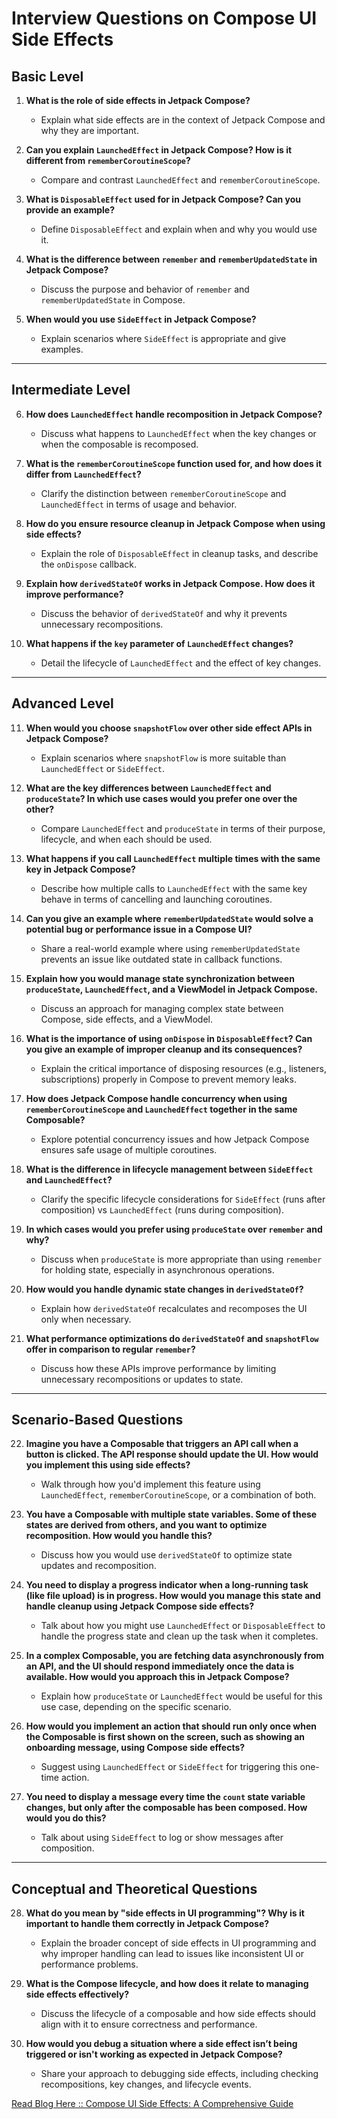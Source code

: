 # Interview Questions on Compose UI Side Effects

## **Basic Level**

1. **What is the role of side effects in Jetpack Compose?**
   - Explain what side effects are in the context of Jetpack Compose and why they are important.

2. **Can you explain `LaunchedEffect` in Jetpack Compose? How is it different from `rememberCoroutineScope`?**
   - Compare and contrast `LaunchedEffect` and `rememberCoroutineScope`.

3. **What is `DisposableEffect` used for in Jetpack Compose? Can you provide an example?**
   - Define `DisposableEffect` and explain when and why you would use it.

4. **What is the difference between `remember` and `rememberUpdatedState` in Jetpack Compose?**
   - Discuss the purpose and behavior of `remember` and `rememberUpdatedState` in Compose.

5. **When would you use `SideEffect` in Jetpack Compose?**
   - Explain scenarios where `SideEffect` is appropriate and give examples.

---

## **Intermediate Level**

6. **How does `LaunchedEffect` handle recomposition in Jetpack Compose?**
   - Discuss what happens to `LaunchedEffect` when the key changes or when the composable is recomposed.

7. **What is the `rememberCoroutineScope` function used for, and how does it differ from `LaunchedEffect`?**
   - Clarify the distinction between `rememberCoroutineScope` and `LaunchedEffect` in terms of usage and behavior.

8. **How do you ensure resource cleanup in Jetpack Compose when using side effects?**
   - Explain the role of `DisposableEffect` in cleanup tasks, and describe the `onDispose` callback.

9. **Explain how `derivedStateOf` works in Jetpack Compose. How does it improve performance?**
   - Discuss the behavior of `derivedStateOf` and why it prevents unnecessary recompositions.

10. **What happens if the `key` parameter of `LaunchedEffect` changes?**
    - Detail the lifecycle of `LaunchedEffect` and the effect of key changes.

---

## **Advanced Level**

11. **When would you choose `snapshotFlow` over other side effect APIs in Jetpack Compose?**
    - Explain scenarios where `snapshotFlow` is more suitable than `LaunchedEffect` or `SideEffect`.

12. **What are the key differences between `LaunchedEffect` and `produceState`? In which use cases would you prefer one over the other?**
    - Compare `LaunchedEffect` and `produceState` in terms of their purpose, lifecycle, and when each should be used.

13. **What happens if you call `LaunchedEffect` multiple times with the same key in Jetpack Compose?**
    - Describe how multiple calls to `LaunchedEffect` with the same key behave in terms of cancelling and launching coroutines.

14. **Can you give an example where `rememberUpdatedState` would solve a potential bug or performance issue in a Compose UI?**
    - Share a real-world example where using `rememberUpdatedState` prevents an issue like outdated state in callback functions.

15. **Explain how you would manage state synchronization between `produceState`, `LaunchedEffect`, and a ViewModel in Jetpack Compose.**
    - Discuss an approach for managing complex state between Compose, side effects, and a ViewModel.

16. **What is the importance of using `onDispose` in `DisposableEffect`? Can you give an example of improper cleanup and its consequences?**
    - Explain the critical importance of disposing resources (e.g., listeners, subscriptions) properly in Compose to prevent memory leaks.

17. **How does Jetpack Compose handle concurrency when using `rememberCoroutineScope` and `LaunchedEffect` together in the same Composable?**
    - Explore potential concurrency issues and how Jetpack Compose ensures safe usage of multiple coroutines.

18. **What is the difference in lifecycle management between `SideEffect` and `LaunchedEffect`?**
    - Clarify the specific lifecycle considerations for `SideEffect` (runs after composition) vs `LaunchedEffect` (runs during composition).

19. **In which cases would you prefer using `produceState` over `remember` and why?**
    - Discuss when `produceState` is more appropriate than using `remember` for holding state, especially in asynchronous operations.

20. **How would you handle dynamic state changes in `derivedStateOf`?**
    - Explain how `derivedStateOf` recalculates and recomposes the UI only when necessary.

21. **What performance optimizations do `derivedStateOf` and `snapshotFlow` offer in comparison to regular `remember`?**
    - Discuss how these APIs improve performance by limiting unnecessary recompositions or updates to state.

---

## **Scenario-Based Questions**

22. **Imagine you have a Composable that triggers an API call when a button is clicked. The API response should update the UI. How would you implement this using side effects?**
    - Walk through how you'd implement this feature using `LaunchedEffect`, `rememberCoroutineScope`, or a combination of both.

23. **You have a Composable with multiple state variables. Some of these states are derived from others, and you want to optimize recomposition. How would you handle this?**
    - Discuss how you would use `derivedStateOf` to optimize state updates and recomposition.

24. **You need to display a progress indicator when a long-running task (like file upload) is in progress. How would you manage this state and handle cleanup using Jetpack Compose side effects?**
    - Talk about how you might use `LaunchedEffect` or `DisposableEffect` to handle the progress state and clean up the task when it completes.

25. **In a complex Composable, you are fetching data asynchronously from an API, and the UI should respond immediately once the data is available. How would you approach this in Jetpack Compose?**
    - Explain how `produceState` or `LaunchedEffect` would be useful for this use case, depending on the specific scenario.

26. **How would you implement an action that should run only once when the Composable is first shown on the screen, such as showing an onboarding message, using Compose side effects?**
    - Suggest using `LaunchedEffect` or `SideEffect` for triggering this one-time action.

27. **You need to display a message every time the `count` state variable changes, but only after the composable has been composed. How would you do this?**
    - Talk about using `SideEffect` to log or show messages after composition.

---

## **Conceptual and Theoretical Questions**

28. **What do you mean by "side effects in UI programming"? Why is it important to handle them correctly in Jetpack Compose?**
    - Explain the broader concept of side effects in UI programming and why improper handling can lead to issues like inconsistent UI or performance problems.

29. **What is the Compose lifecycle, and how does it relate to managing side effects effectively?**
    - Discuss the lifecycle of a composable and how side effects should align with it to ensure correctness and performance.

30. **How would you debug a situation where a side effect isn’t being triggered or isn't working as expected in Jetpack Compose?**
    - Share your approach to debugging side effects, including checking recompositions, key changes, and lifecycle events.

   [Read Blog Here :: Compose UI Side Effects: A Comprehensive Guide](https://medium.com/@sharmapraveen91/compose-ui-side-effects-a-comprehensive-guide-d72b7cac048f)
